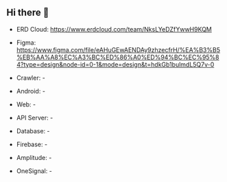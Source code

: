 ## Hi there 👋

- ERD Cloud: https://www.erdcloud.com/team/NksLYeDZfYwwH9KQM 
- Figma: https://www.figma.com/file/eAHuGEwAENDAy9zhzecfrH/%EA%B3%B5%EB%AA%A8%EC%A3%BC%ED%86%A0%ED%94%BC%EC%95%84?type=design&node-id=0-1&mode=design&t=hdkGb1bulmdL5Q7v-0

- Crawler: -
- Android: -
- Web: -
- API Server: -

- Database: -
- Firebase: -
- Amplitude: -
- OneSignal: -

